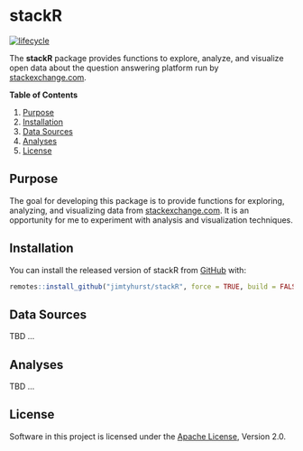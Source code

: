 # stackR

<!-- badges: start -->
[![lifecycle](https://img.shields.io/badge/lifecycle-experimental-orange.svg)](https://www.tidyverse.org/lifecycle/#experimental)
<!-- badges: end -->

The **stackR** package provides functions to explore, analyze, 
    and visualize open data about the question answering platform run by
    [stackexchange.com](https://stackexchange.com).

**Table of Contents**

1. [Purpose](#purpose)
1. [Installation](#installation)
1. [Data Sources](#data-sources)
1. [Analyses](#analyses)
1. [License](#license)

## Purpose

The goal for developing this package is to provide functions for exploring, analyzing, and visualizing data from [stackexchange.com](https://stackexchange.com/). It is an opportunity for me to experiment with analysis and visualization techniques.

## Installation

You can install the released version of stackR from [GitHub](https://github.com/jimtyhurst/stackR) with:

``` r
remotes::install_github("jimtyhurst/stackR", force = TRUE, build = FALSE, quiet = TRUE)
```

## Data Sources

TBD ...

## Analyses

TBD ...

## License

Software in this project is licensed under the [Apache License](./LICENSE.md), Version 2.0.
